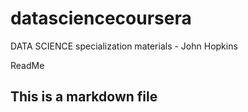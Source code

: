 # datasciencecoursera
DATA SCIENCE specialization materials - John Hopkins 

ReadMe


## This is a markdown file

